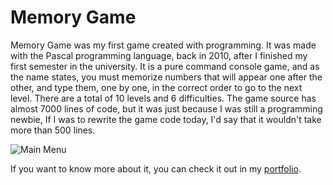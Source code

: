# Memory Game
Memory Game was my first game created with programming. It was made with the Pascal programming language, back in 2010, after I finished my first semester in the university. It is a pure command console game, and as the name states, you must memorize numbers that will appear one after the other, and type them, one by one, in the correct order to go to the next level. There are a total of 10 levels and 6 difficulties. The game source has almost 7000 lines of code, but it was just because I was still a programming newbie, If I was to rewrite the game code today, I'd say that it wouldn't take more than 500 lines.

![Main Menu](https://portfolium1.cloudimg.io/fit/960x540/c000000/https://cdn.portfolium.com/ugcs3%2Fentry%2FyIQhph1T9KWb4I60QB2A_Screenshot1.png)

If you want to know more about it, you can check it out in my [portfolio](https://portfolium.com/entry/memory-game-2).
